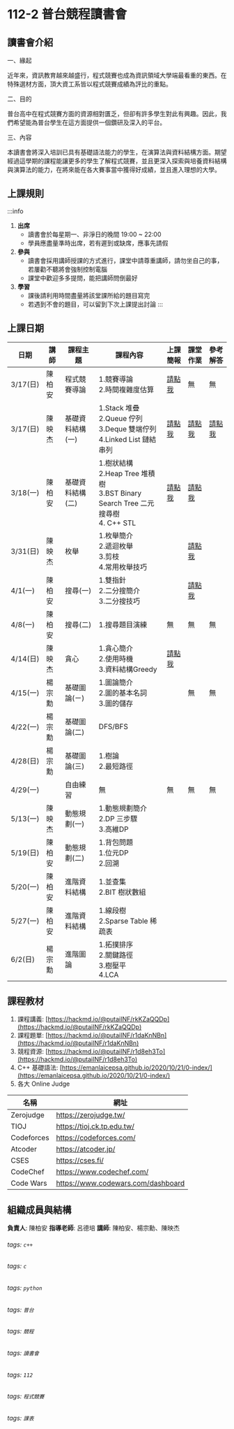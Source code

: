 # 112-2 普台競程讀書會

## 讀書會介紹
一、緣起

近年來，資訊教育越來越盛行，程式競賽也成為資訊領域大學端最看重的東西。在特殊選材方面，頂大資工系皆以程式競賽成績為評比的重點。

二、目的

普台高中在程式競賽方面的資源相對匱乏，但卻有許多學生對此有興趣。因此，我們希望能為普台學生在這方面提供一個鑽研及深入的平台。

三、內容

本讀書會將深入培訓已具有基礎語法能力的學生，在演算法與資料結構方面。期望經過這學期的課程能讓更多的學生了解程式競賽，並且更深入探索與培養資料結構與演算法的能力，在將來能在各大賽事當中獲得好成績，並且進入理想的大學。


## 上課規則
:::info
1. **出席**
    * 讀書會於每星期一、非淨日的晚間 19:00 ~ 22:00
    * 學員應盡量準時出席，若有遲到或缺席，應事先請假
2. **參與**
    * 讀書會採用講師授課的方式進行，課堂中請尊重講師，請勿坐自己的事，若屢勸不聽將會強制控制電腦
    * 課堂中歡迎多多提問，能把講師問倒最好
3. **學習**
    * 課後請利用時間盡量將該堂課所給的題目寫完
    * 若遇到不會的題目，可以留到下次上課提出討論
:::


## 上課日期

| 日期 | 講師 | 課程主題 | 課程內容 | 上課簡報 | 課堂作業 | 參考解答 |
| -------- | -------- | ---------- | ----- | -----| ---| ---- |
| 3/17(日)  | 陳柏安 | 程式競賽導論  | 1.競賽導論</br>2.時間複雜度估算|  [請點我](https://github.com/PutaiMPCC/112-2_ReadingClub/blob/1e65c16c326cc49ebbd6032e0a7a92a1dc6166bf/Competitive%20Programming%20Introduction.pdf)   |  無  |  無  |
| 3/17(日)  | 陳映杰 |基礎資料結構(一) |1.Stack 堆疊</br>2.Queue 佇列</br>3.Deque 雙端佇列</br>4.Linked List 鏈結串列| [請點我](https://github.com/PutaiMPCC/112-2_ReadingClub/blob/6323988173beee1f1d4a6f628b9bb7b974cffec6/%E8%B3%87%E6%96%99%E7%B5%90%E6%A7%8B(%E4%B8%80).pptm) | [請點我](https://hackmd.io/@putaiINF/SyCNUcr06)  |  [請點我](https://hackmd.io/@putaiINF/BkBfUIpRp) |
| 3/18(一) | 陳柏安 |基礎資料結構(二) |1.樹狀結構</br>2.Heap Tree 堆積樹</br>3.BST Binary Search Tree 二元搜尋樹 </br> 4. C++ STL| [請點我](https://github.com/PutaiMPCC/112-2_ReadingClub/blob/79d257d51caaadfb67f2a92a926fbffd4e228d7c/%E8%B3%87%E6%96%99%E7%B5%90%E6%A7%8B(%E4%BA%8C).pdf)  |  [請點我](https://hackmd.io/@putaiINF/Symd1DaRp) | 
| 3/31(日) | 陳映杰 | 枚舉 |1.枚舉簡介</br>2.遞迴枚舉</br>3.剪枝</br>4.常用枚舉技巧|   | [請點我](https://hackmd.io/@putaiINF/Syr63F9x0)  | 
|  4/1(一) | 陳柏安 | 搜尋(一) |1.雙指針</br>2.二分搜簡介</br>3.二分搜技巧|   | [請點我](https://hackmd.io/@putaiINF/BkLmcMd1C)   | 
|  4/8(一) | 陳柏安 | 搜尋(二) |1.搜尋題目演練| 無 | 無  | 無 | 
|  4/14(日) | 陳映杰 | 貪心 |1.貪心簡介</br>2.使用時機</br>3.資料結構Greedy| [請點我](https://github.com/PutaiMPCC/112-2_ReadingClub/blob/4b0982a8c8232a89ae62f1bdb8e29db8d2ed9368/%E8%B2%AA%E5%BF%83.pptm) |   | 
| 4/15(一) |  楊宗勳 | 基礎圖論(ㄧ)  | 1.圖論簡介</br>2.圖的基本名詞</br>3.圖的儲存|  | 無 | 無 |
| 4/22(一)  | 楊宗勳  | 基礎圖論(二)  | DFS/BFS |    |    | 
| 4/28(日) | 楊宗勳 | 基礎圖論(三)  | 1.樹論</br>2.最短路徑 |    |    | 
| 4/29(一)  |  | 自由練習 |  無  |  無  |  無  | 無 |
| 5/13(一) |  陳映杰 | 動態規劃(一)  | 1.動態規劃簡介</br>2.DP 三步驟</br>3.高維DP|  |  |
| 5/19(日)  | 陳柏安 | 動態規劃(二)  | 1.背包問題 </br> 1.位元DP</br>2.回溯 |    |    | 
| 5/20(一)  | 陳柏安  | 進階資料結構  | 1.並查集</br>2.BIT 樹狀數組 |    |    | 
| 5/27(一)  | 陳柏安 | 進階資料結構  | 1.線段樹</br>2.Sparse Table 稀疏表 |    |    | 
| 6/2(日)   |楊宗勳 | 進階圖論 |1.拓撲排序</br>2.關鍵路徑</br>3.樹壓平</br>4.LCA |   |   | 


## 課程教材
1. 課程講義: [https://hackmd.io/@putaiINF/rkKZaQQDp](https://hackmd.io/@putaiINF/rkKZaQQDp)
2. 課程題單: [https://hackmd.io/@putaiINF/r1daKnNBn](https://hackmd.io/@putaiINF/r1daKnNBn)
3. 競程資源: [https://hackmd.io/@putaiINF/r1d8eh3To](https://hackmd.io/@putaiINF/r1d8eh3To)
4. C++ 基礎語法: [https://emanlaicepsa.github.io/2020/10/21/0-index/](https://emanlaicepsa.github.io/2020/10/21/0-index/)
5. 各大 Online Judge

| 名稱 | 網址 | 
| -------- | -------- | 
| Zerojudge | https://zerojudge.tw/ | 
| TIOJ | https://tioj.ck.tp.edu.tw/ |
| Codeforces | https://codeforces.com/ |
| Atcoder | https://atcoder.jp/ | 
| CSES | https://cses.fi/ | 
| CodeChef | https://www.codechef.com/ | 
| Code Wars | https://www.codewars.com/dashboard | 


## 組織成員與結構
**負責人**: 陳柏安
**指導老師**: 呂德培
**講師**: 陳柏安、楊宗勳、陳映杰




###### tags: `c++`
###### tags: `c`
###### tags: `python`
###### tags: `普台`
###### tags: `競程`
###### tags: `讀書會`
###### tags: `112`
###### tags: `程式競賽`
###### tags: `課表`




